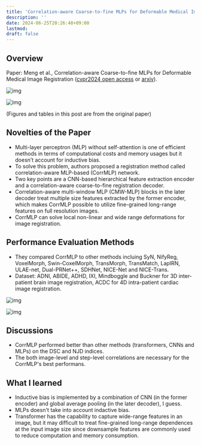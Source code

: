 ```yaml
---
title: 'Correlation-aware Coarse-to-fine MLPs for Deformable Medical Image Registration'
description: ''
date: 2024-06-25T20:26:48+09:00
lastmod: 
draft: false
---
```


## Overview

Paper: Meng et al., Correlation-aware Coarse-to-fine MLPs for Deformable Medical Image Registration ([cvpr2024 open access](https://openaccess.thecvf.com/content/CVPR2024/papers/Meng_Correlation-aware_Coarse-to-fine_MLPs_for_Deformable_Medical_Image_Registration_CVPR_2024_paper.pdf) or [arxiv](https://arxiv.org/abs/2406.00123)).

![img](https://img.tsuji.tech/corrmlp-cvpr2024-0.jpg)

![img](https://img.tsuji.tech/corrmlp-cvpr2024-1.jpg)

(Figures and tables in this post are from the original paper)

## Novelties of the Paper

* Multi-layer perceptron (MLP) without self-attention is one of efficient methods in terms of computational costs and memory usages but it doesn’t account for inductive bias.
* To solve this problem, authors proposed a registration method called correlation-aware MLP-based (CorrMLP) network.
* Two key points are a CNN-based hierarchical feature extraction encoder and a correlation-aware coarse-to-fine registration decoder.
*  Correlation-aware multi-window MLP (CMW-MLP) blocks in the later decoder treat multiple size features extracted by the former encoder, which makes CorrMLP possible to utilize fine-grained long-range features on full resolution images.
* CorrMLP can solve local non-linear and wide range deformations for image registration. 

## Performance Evaluation Methods

* They compared CorrMLP to other methods incluing SyN, NifyReg, VoxelMorph, Swin-CoxelMorph, TransMorph, TransMatch, LapIRN, ULAE-net, Dual-PRNet++, SDHNet, NICE-Net and NICE-Trans.
*  Dataset: ADNI, ABIDE, ADHD, IXI, Mindboggle and Buckner for 3D inter-patient brain image registration, ACDC for 4D intra-patient cardiac image registration.

![img](https://img.tsuji.tech/corrmlp-cvpr2024-2.jpg)

![img](https://img.tsuji.tech/corrmlp-cvpr2024-3.jpg)

## Discussions

* CorrMLP performed better than other methods (transformers, CNNs and MLPs) on the DSC and NJD indices.
* The both image-level and step-level correlations are necessary for the CorrMLP's best performans.

## What I learned

* Inductive bias is implemented by a combination of CNN (in the former encoder) and global average pooling (in the later decoder), I guess.
* MLPs doesn't take into account indactive bias.
* Transformer has the capability to capture wide-range features in an image, but it may difficult to treat fine-grained long-range dependences at the input image size since downsample features are commonly used to reduce computation and memory consumption.
